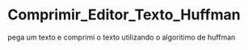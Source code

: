 # Comprimir_Editor_Texto_Huffman
pega um texto e comprimi o texto utilizando o algoritimo de huffman
